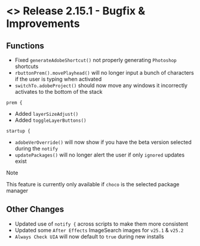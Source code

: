 # <> Release 2.15.1 - Bugfix & Improvements

## Functions
- Fixed `generateAdobeShortcut()` not properly generating `Photoshop` shortcuts
- `rbuttonPrem().movePlayhead()` will no longer input a bunch of characters if the user is typing when activated
- `switchTo.adobeProject()` should now move any windows it incorrectly activates to the bottom of the stack

`prem {`
- Added `layerSizeAdjust()`
- Added `toggleLayerButtons()`

`startup {`
- `adobeVerOverride()` will now show if you have the beta version selected during the `notify`
- `updatePackages()` will no longer alert the user if only `ignored` updates exist
> [!Note]
> This feature is currently only available if `choco` is the selected package manager

## Other Changes
- Updated use of `notify {` across scripts to make them more consistent
- Updated some `After Effects` ImageSearch images for `v25.1` & `v25.2`
- `Always Check UIA` will now default to `true` during new installs